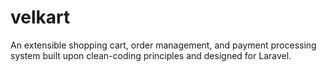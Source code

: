 # velkart
An extensible shopping cart, order management, and payment processing system built upon clean-coding principles and 
designed for Laravel.

